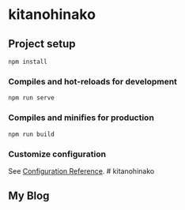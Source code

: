 # kitanohinako

## Project setup
```
npm install
```

### Compiles and hot-reloads for development
```
npm run serve
```

### Compiles and minifies for production
```
npm run build
```

### Customize configuration
See [Configuration Reference](https://cli.vuejs.org/config/).
#   k i t a n o h i n a k o 
 
 

## My Blog
<!-- BLOGPOSTS:START -->
<!-- BLOGPOSTS:END -->
